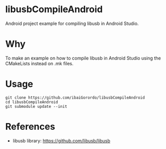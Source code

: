 # libusbCompileAndroid
 Android project example for compiling libusb in Android Studio.
 
# Why
To make an example on how to compile libusb in Android Studio using the CMakeLists instead on .mk files.

# Usage
```
git clone https://github.com/ibaiGorordo/libusbCompileAndroid
cd libusbCompileAndroid
git submodule update --init
```

# References
- libusb library: https://github.com/libusb/libusb
